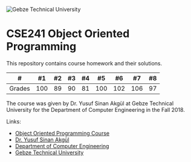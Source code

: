 ![Gebze Technical University](https://abl.gtu.edu.tr/html/mobil/gtu_logo_en_500.png)
# CSE241 Object Oriented Programming

This repository contains course homework and their solutions.

| #      	| #1  	| #2  	| #3 	| #4  	| #5  	| #6 	| #7  	| #8  	|
|--------	|-----	|-----	|----	|-----	|-----	|----	|-----	|-----	|
| Grades 	| 100 	| 89 	| 90 	| 81    | 100   | 102   | 106   | 97    |

The course was given by Dr. Yusuf Sinan Akgül at Gebze Technical University for the Department of Computer Engineering in the Fall 2018.

Links:
* [Object Oriented Programming Course](https://abl.gtu.edu.tr/ects/?duzey=ucuncu&modul=ders_bilgi_formu&dno=BİL%20241&bolum=104&tip=lisans&dil=en)
* [Dr. Yusuf Sinan Akgül](https://www.gtu.edu.tr/tr/personel/98/10416/display.aspx?languageId=2)
* [Department of Computer Engineering](https://www.gtu.edu.tr/kategori/91/3/bilgisayar-muhendisligi.aspx?languageId=2)
* [Gebze Technical University](https://www.gtu.edu.tr/?languageId=2)